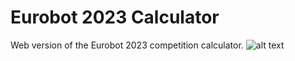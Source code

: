 # Eurobot 2023 Calculator
Web version of the Eurobot 2023 competition calculator.
![alt text](https://github.com/ret7020/EurobotCalculator/blob/master/screen.jpg?raw=true)
